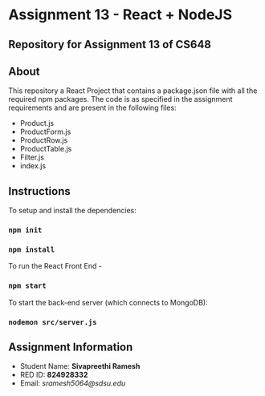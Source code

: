 # Assignment 13 - React + NodeJS

## Repository for Assignment 13 of CS648

## About

This repository a React Project that contains a package.json file with all the required npm packages. The code is as specified in the assignment requirements and are present in the following files: 

* Product.js
* ProductForm.js
* ProductRow.js
* ProductTable.js
* Filter.js
* index.js

## Instructions 

To setup and install the dependencies:

### `npm init`
### `npm install`

To run the React Front End - 

### `npm start`

To start the back-end server (which connects to MongoDB):

### `nodemon src/server.js`



## Assignment Information

* Student Name: **Sivapreethi Ramesh**
* RED ID: **824928332**
* Email: _sramesh5064@sdsu.edu_
 
